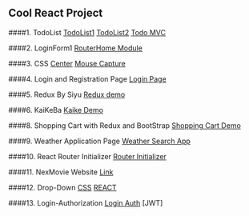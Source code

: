 ## Cool React Project

####1. TodoList
[TodoList1](https://github.com/540792740/2020InterviewPerpare/tree/master/src/React/todo-list-jun26)
[TodoList2](https://github.com/540792740/2020InterviewPerpare/tree/master/src/React/todo-list-practive)
[Todo MVC](https://github.com/540792740/2020InterviewPerpare/tree/master/src/React/kaiketodolist)

####2. LoginForm1
[RouterHome Module](https://github.com/540792740/2020InterviewPerpare/tree/master/src/React/react-demo01/src)

####3. CSS
[Center](https://github.com/540792740/React-Project/blob/master/src/CSSHTML/%E5%B1%85%E4%B8%AD.html)
[Mouse Capture](https://github.com/540792740/2020InterviewPerpare/tree/master/src/React/content-project/src/html)

####4. Login and Registration Page
[Login Page](https://github.com/540792740/2020InterviewPerpare/tree/master/src/React/my-app)

####5. Redux By Siyu
[Redux demo](https://github.com/540792740/2020InterviewPerpare/tree/master/src/React/jun29-siyu)

####6. KaiKeBa 
[Kaike Demo]()

####8. Shopping Cart with Redux and BootStrap
[Shopping Cart Demo](https://github.com/540792740/2020InterviewPerpare/tree/master/src/React/kaikeredux/src)

####9. Weather Application Page
[Weather Search App](https://github.com/540792740/2020InterviewPerpare/tree/master/src/React/weather-react/src)

####10. React Router Initializer
[Router Initializer](https://github.com/540792740/2020InterviewPerpare/tree/master/src/React/content-project/src)

####11. NexMovie Website
[Link](https://github.com/540792740/NexMovie)

####12. Drop-Down
[CSS](https://github.com/540792740/React-Project/blob/master/src/React/content-project/src/html/dropDown.html)
[REACT](https://github.com/540792740/React-Project/blob/master/src/React/content-project/src/Component/DropDown.js)

####13. Login-Authorization
[Login Auth](https://github.com/540792740/React-Project/tree/master/src/React/content-project/src/loginAuth)
[JWT]

